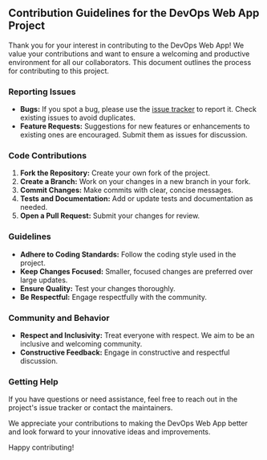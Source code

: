## Contribution Guidelines for the DevOps Web App Project

Thank you for your interest in contributing to the DevOps Web App! We value your contributions and want to ensure a welcoming and productive environment for all our collaborators. This document outlines the process for contributing to this project.

### Reporting Issues

- **Bugs:** If you spot a bug, please use the [issue tracker](https://github.com/waniashafqat/Dev) to report it. Check existing issues to avoid duplicates.
- **Feature Requests:** Suggestions for new features or enhancements to existing ones are encouraged. Submit them as issues for discussion.

### Code Contributions

1. **Fork the Repository:** Create your own fork of the project.
2. **Create a Branch:** Work on your changes in a new branch in your fork.
3. **Commit Changes:** Make commits with clear, concise messages.
4. **Tests and Documentation:** Add or update tests and documentation as needed.
5. **Open a Pull Request:** Submit your changes for review.

### Guidelines

- **Adhere to Coding Standards:** Follow the coding style used in the project.
- **Keep Changes Focused:** Smaller, focused changes are preferred over large updates.
- **Ensure Quality:** Test your changes thoroughly.
- **Be Respectful:** Engage respectfully with the community.

### Community and Behavior

- **Respect and Inclusivity:** Treat everyone with respect. We aim to be an inclusive and welcoming community.
- **Constructive Feedback:** Engage in constructive and respectful discussion.

### Getting Help

If you have questions or need assistance, feel free to reach out in the project's issue tracker or contact the maintainers.

We appreciate your contributions to making the DevOps Web App better and look forward to your innovative ideas and improvements.

Happy contributing!

